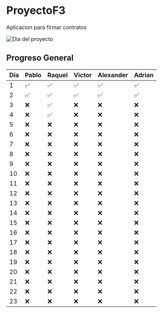 # ProyectoF3
Aplicacion para firmar contratos


![Día del proyecto](https://img.shields.io/badge/D%C3%ADa-4-blue?style=for-the-badge)

## Progreso General

| Día | Pablo     | Raquel    | Victor    | Alexander  | Adrian    |
|-----|-----------|-----------|-----------|------------|-----------|
| 1   | ✅        | ✅        | ✅        | ✅         | ✅        |
| 2   | ✅        | ✅        | ✅        | ✅         | ✅        |
| 3   | ❌        |   ✅      | ❌        | ❌         | ❌        |
| 4   | ❌        | ✅        | ❌        | ❌         | ❌        |
| 5   | ❌        | ❌        | ❌        | ❌         | ❌        |
| 6   | ❌        | ❌        | ❌        | ❌         | ❌        |
| 7   | ❌        | ❌        | ❌        | ❌         | ❌        |
| 8   | ❌        | ❌        | ❌        | ❌         | ❌        |
| 9   | ❌        | ❌        | ❌        | ❌         | ❌        |
| 10  | ❌        | ❌        | ❌        | ❌         | ❌        |
| 11  | ❌        | ❌        | ❌        | ❌         | ❌        |
| 12  | ❌        | ❌        | ❌        | ❌         | ❌        |
| 13  | ❌        | ❌        | ❌        | ❌         | ❌        |
| 14  | ❌        | ❌        | ❌        | ❌         | ❌        |
| 15  | ❌        | ❌        | ❌        | ❌         | ❌        |
| 16  | ❌        | ❌        | ❌        | ❌         | ❌        |
| 17  | ❌        | ❌        | ❌        | ❌         | ❌        |
| 18  | ❌        | ❌        | ❌        | ❌         | ❌        |
| 19  | ❌        | ❌        | ❌        | ❌         | ❌        |
| 20  | ❌        | ❌        | ❌        | ❌         | ❌        |
| 21  | ❌        | ❌        | ❌        | ❌         | ❌        |
| 22  | ❌        | ❌        | ❌        | ❌         | ❌        |
| 23  | ❌        | ❌        | ❌        | ❌         | ❌        |
